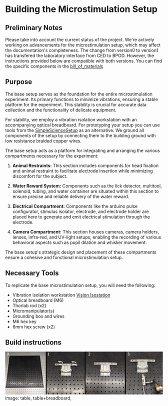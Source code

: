 # Building the Microstimulation Setup

## Preliminary Notes
Please take into account the current status of the project. We're actively working on advancements for the microstimulation setup, which may affect the documentation's completeness. The change from version0 to version1 has transfered the laboratory interface from CED to BPOD. However, the instructions provided below are compatible with both versions. You can find the specific components in the [bill_of_materials](base_setup/base_BoM.csv) 


## Purpose
The base setup serves as the foundation for the entire microstimulation experiment. Its primary functions to minimize vibrations, ensuring a stable platform for the experiment. This stability is crucial for accurate data collection and the functionality of delicate equipment.

For stability, we employ a vibration isolation workstation with an accompanying optical breadboard. For prototyping your setup you can use tools from the [SimpleScienceSetup](https://github.com/mik-schutte/SimpleScienceSetup) as an alternative. We ground all components of the setup by connecting them to the building ground with low resistance braided copper wires. 

The base setup acts as a platform for integrating and arranging the various compartments necessary for the experiment:

1. **Animal Restraints:** This section includes components for head fixation and animal restraint to facilitate electrode insertion while minimizing discomfort for the subject.

2. **Water Reward System:** Components such as the lick detector, multitool, solenoid, tubing, and water container are situated within this section to ensure precise and reliable delivery of the water reward.

3. **Electrical Compartment:** Components like the arduino pulse configurator, stimulus isolator, electrode, and electrode holder are placed here to generate and emit electrical stimulation through the electrode.

4. **Camera Compartment:** This section houses cameras, camera holders, lenses, infra-red, and UV-light setups, enabling the recording of various behavioral aspects such as pupil dilation and whisker movement.

The base setup's strategic design and placement of these compartments ensure a cohesive and functional microstimulation setup.

## Necessary Tools

To replicate the base microstimulation setup, you will need the following:

- Vibration isolation workstation [Vision Isostation](https://www.newport.com/c/vision-isostations)
- Optical breadboard (M6)
- Thorlab rod (x2)
- Micromanipulator(s)
- Grounding box and wires
- M6 hex key
- 6mm hex screw (x2)

## Build instructions
![Animal Restraint Build](pictures/build_animalrestraint.png)
image: table, table+breadboard, 